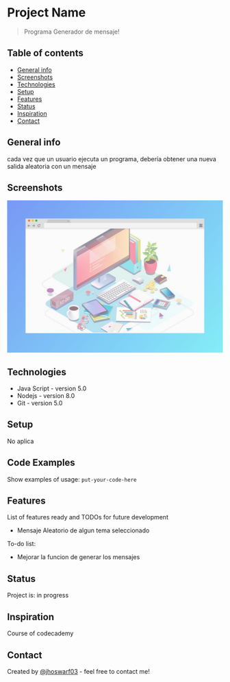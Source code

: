 # Project Name
> Programa Generador de mensaje!

## Table of contents
* [General info](#general-info)
* [Screenshots](#screenshots)
* [Technologies](#technologies)
* [Setup](#setup)
* [Features](#features)
* [Status](#status)
* [Inspiration](#inspiration)
* [Contact](#contact)

## General info
cada vez que un usuario ejecuta un programa, debería obtener una nueva salida aleatoria con un mensaje

## Screenshots
![Example screenshot](./img/screenshot.png)

## Technologies
* Java Script - version 5.0
* Nodejs - version 8.0
* Git - version 5.0

## Setup
No aplica

## Code Examples
Show examples of usage:
`put-your-code-here`

## Features
List of features ready and TODOs for future development
* Mensaje Aleatorio de algun tema seleccionado


To-do list:
* Mejorar la funcion de  generar los mensajes


## Status
Project is: in progress 

## Inspiration
Course of  codecademy
## Contact
Created by [@jhoswarf03](https://www.jhoswarf03.ve/) - feel free to contact me!